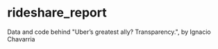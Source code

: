 # rideshare_report
Data and code behind "Uber’s greatest ally? Transparency.", by Ignacio Chavarria
